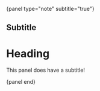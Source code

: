 {panel type="note" subtitle="true"}

## Subtitle

# Heading

This panel does have a subtitle!

{panel end}
